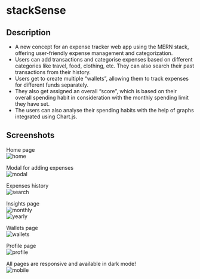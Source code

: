 # stackSense

## Description
+ A new concept for an expense tracker web app using the MERN stack, offering user-friendly expense management and
categorization.
+  Users can add transactions and categorise expenses based on different categories like travel, food, clothing, etc. They
can also search their past transactions from their history.
+  Users get to create multiple “wallets”, allowing them to track expenses for different funds separately. 
+ They also get
assigned an overall “score”, which is based on their overall spending habit in consideration with the monthly spending
limit they have set. 
+ The users can also analyse their spending habits with the help of graphs integrated using Chart.js.

## Screenshots

Home page<br /> 
![home](https://github.com/mihirbhatkar/stackSense/blob/main/screenshots/home.png)

Modal for adding expenses<br /> 
![modal](https://github.com/mihirbhatkar/stackSense/blob/main/screenshots/modal.png)

Expenses history<br /> 
![search](https://github.com/mihirbhatkar/stackSense/blob/main/screenshots/search.png)

Insights page<br /> 
![monthly](https://github.com/mihirbhatkar/stackSense/blob/main/screenshots/monthly%20insights.png)<br /> 
![yearly](https://github.com/mihirbhatkar/stackSense/blob/main/screenshots/yearly%20insights.png)

Wallets page<br /> 
![wallets](https://github.com/mihirbhatkar/stackSense/blob/main/screenshots/wallets.png)

Profile page<br /> 
![profile](https://github.com/mihirbhatkar/stackSense/blob/main/screenshots/profile.png)

All pages are responsive and available in dark mode!<br /> 
![mobile](https://github.com/mihirbhatkar/stackSense/blob/main/screenshots/mobile.png)